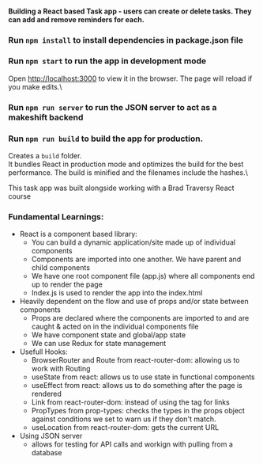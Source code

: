 #### Building a React based Task app - users can create or delete tasks. They can add and remove reminders for each.

### Run `npm install` to install dependencies in package.json file

### Run `npm start` to run the app in development mode

Open [http://localhost:3000](http://localhost:3000) to view it in the browser.
The page will reload if you make edits.\

### Run `npm run server` to run the JSON server to act as a makeshift backend

### Run `npm run build` to build the app for production.

Creates a `build` folder.\
It bundles React in production mode and optimizes the build for the best performance.
The build is minified and the filenames include the hashes.\

This task app was built alongside working with a Brad Traversy React course

### Fundamental Learnings:

- React is a component based library:
  - You can build a dynamic application/site made up of individual components
  - Components are imported into one another. We have parent and child components
  - We have one root component file (app.js) where all components end up to render the page
  - Index.js is used to render the app into the index.html
- Heavily dependent on the flow and use of props and/or state between components
  - Props are declared where the components are imported to and are caught & acted on in the individual components file
  - We have component state and global/app state
  - We can use Redux for state management
- Usefull Hooks:
  - BrowserRouter and Route from react-router-dom: allowing us to work with Routing
  - useState from react: allows us to use state in functional components
  - useEffect from react: allows us to do something after the page is rendered
  - Link from react-router-dom: instead of using the <a> tag for links
  - PropTypes from prop-types: checks the types in the props object against conditions we set to warn us if they don't match.
  - useLocation from react-router-dom: gets the current URL
- Using JSON server
  - allows for testing for API calls and workign with pulling from a database
